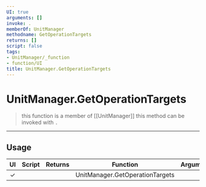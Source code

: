 ```yaml
---
UI: true
arguments: []
invoke: .
memberOf: UnitManager
methodname: GetOperationTargets
returns: []
script: false
tags:
- UnitManager/_function
- function/UI
title: UnitManager.GetOperationTargets
---
```

# UnitManager.GetOperationTargets
> this function is a member of [[UnitManager]]
> this method can be invoked with `.`
-----
## Usage
|  UI | Script | Returns | Function | Arguments |
|:---:|:------:|-------:|:--------:|:---------|
|✓| ||UnitManager.GetOperationTargets||
